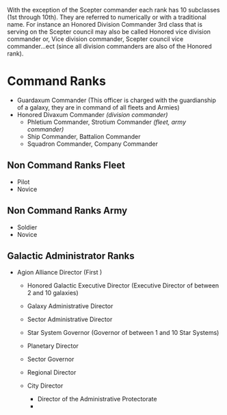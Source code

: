 With the exception of the Scepter commander each rank has 10 subclasses (1st through 10th). They are referred to numerically or with a traditional name. For instance an Honored Division Commander 3rd class that is serving on the Scepter council may also be called Honored vice division commander or, Vice division commander, Scepter council vice commander...ect (since all division commanders are also of the Honored rank).

# Command Ranks
-  Guardaxum Commander (This officer is charged with the guardianship of a galaxy, they are in command of all fleets and Armies)
  - Honored Divaxum Commander _(division commander)_
    - Phletium Commander, Strotium Commander _(fleet, army commander)_
    - Ship Commander, Battalion Commander
    - Squadron Commander, Company Commander


## Non Command Ranks Fleet

  - Pilot
  - Novice

## Non Command Ranks Army

  - Soldier
  - Novice

## Galactic Administrator Ranks

- Agion Alliance Director
  (First )
  - Honored Galactic Executive Director (Executive Director of between 2 and 10 galaxies)
  - Galaxy Administrative Director
  - Sector Administrative Director

  - Star System Governor (Governor of between 1 and 10 Star Systems)
  - Planetary Director
  - Sector Governor
  - Regional Director

  - City Director
    - Director of the Administrative Protectorate
    -
